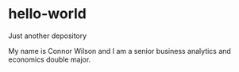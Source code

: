 # hello-world
Just another depository

My name is Connor Wilson and I am a senior business analytics and economics double major.
